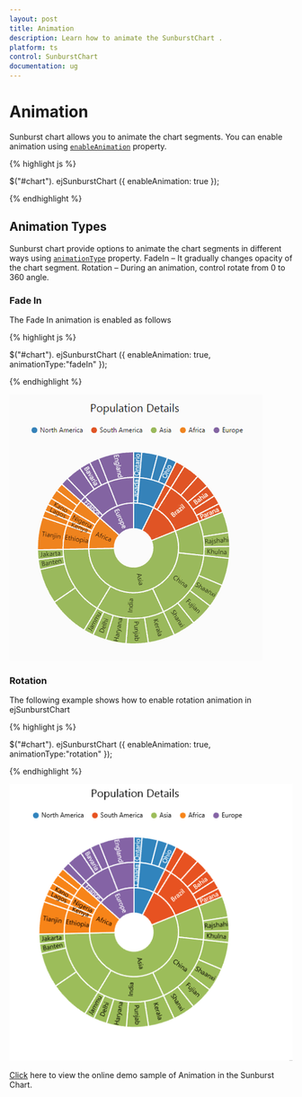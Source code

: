 ```yaml
---
layout: post
title: Animation
description: Learn how to animate the SunburstChart .
platform: ts
control: SunburstChart
documentation: ug
---
```


# Animation

Sunburst chart allows you to animate the chart segments. You can enable animation using [`enableAnimation`](../api/ejsunburstchart#members:enableanimation) property. 

{% highlight js %}

$("#chart"). ejSunburstChart ({
	enableAnimation: true
   });

{% endhighlight %}


## Animation Types 
Sunburst chart provide options to animate the chart segments in different ways using [`animationType`](../api/ejsunburstchart#members:animationtype) property.
FadeIn – It gradually changes opacity of the chart segment.
Rotation – During an animation, control rotate from 0 to 360 angle.

### Fade In

The Fade In animation is enabled as follows 

{% highlight js %}

$("#chart"). ejSunburstChart ({
	enableAnimation: true,
       animationType:"fadeIn"
   });

{% endhighlight %}

![](/js/SunburstChart/Animation_images/Animation_img1.gif)

### Rotation

The following example shows how to enable rotation animation in ejSunburstChart

{% highlight js %}

$("#chart"). ejSunburstChart ({
	enableAnimation: true,
       animationType:"rotation"
   });

{% endhighlight %}

![](/js/SunburstChart/Animation_images/Animation_img2.gif)

[Click](http://js.syncfusion.com/demos/web/#!/bootstrap/sunburst/animation) here to view the online demo sample of  Animation in  the Sunburst Chart.
